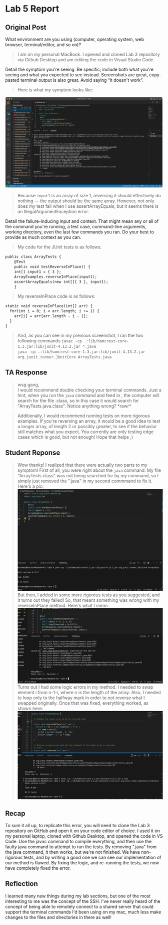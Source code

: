 # Lab 5 Report
## Original Post


What environment are you using (computer, operating system, web browser, terminal/editor, and so on)?

> I am on my personal MacBook. I opened and cloned Lab 3 repository via Github Desktop and am editing the code in Visual Studio Code.



Detail the symptom you're seeing. Be specific; include both what you're seeing and what you expected to see instead. Screenshots are great, copy-pasted terminal output is also great. Avoid saying “it doesn't work”.

> Here is what my symptom looks like:

![error](./Images/error.png)

> Because `input1` is an array of size 1, reversing it should effectively do nothing — the output should be the same array. However, not only does my test fail when I use assertArrayEquals, but it seems there is an IllegalArgumentException error.


Detail the failure-inducing input and context. That might mean any or all of the command you're running, a test case, command-line arguments, working directory, even the last few commands you ran. Do your best to provide as much context as you can.

> My code for the JUnit tests is as follows:
```
public class ArrayTests {
	@Test 
	public void testReverseInPlace() {
    int[] input1 = { 3 };
    ArrayExamples.reverseInPlace(input1);
    assertArrayEquals(new int[]{ 3 }, input1);
	}
  ``` 
  > My reverseInPlace code is as follows:
  ```
  static void reverseInPlace(int[] arr) {
    for(int i = 0; i < arr.length; i += 1) {
      arr[i] = arr[arr.length - i - 1];
    }
  }
  ```
  > And, as you can see in my previous screenshot, I ran the two following commands
  > `javac -cp .:lib/hamcrest-core-1.3.jar:lib/junit-4.13.2.jar *.java`<br>
  > `java -cp .:lib/hamcrest-core-1.3.jar:lib/junit-4.13.2.jar org.junit.runner.JUnitCore ArrayTests.java`

## TA Response

> wsg gang, <br>
>   I would recommend double checking your terminal commands. Just a hint, when you run the `java` command and feed in <file name>, the computer will search for the file <file name>.class, so in this case it would search for "ArrayTests.java.class". Notice anything wrong? \*rawr\* <br>

> Additionally, I would recommend running tests on more rigorous examples. If you're reversing an array, it would be a good idea to test a longer array, of length 2 or possibly greater, to see if the behavior still matches what you expect. You currently are only testing edge cases which is good, but not enough! 
> Hope that helps ;)
  
## Student Reponse

> Wow thanks! I realized that there were actually two parts to my symptom! First of all, you were right about the `java` command. My file "ArrayTests.class" was not being searched for by my command, so I simply just removed the ".java" in my second commmand to fix it. Here's a pic:
![firstSol](./Images/firstSol.png) <br>
> But then, I added in some more rigorous tests as you suggested, and it turns out they failed! So, that meant something was wrong with my reverseInPlace method. Here's what I mean:
![secondErr](./Images/secondErr.png) <br>
> Turns out I had some logic errors in my method. I needed to swap element i from n-1-i, where n is the length of the array. Also, I needed to loop only to the halfway mark in order to not reverse what I swapped originally. Once that was fixed, everything worked, as shown here:
![secondSol](./Images/secondFix.png) <br>
	
	
## Recap
	
To sum it all up, to replicate this error, you will need to clone the Lab 3 repository on GitHub and open it on your code editor of choice. I used it on my personal laptop, cloned with Github Desktop, and opened the code in VS Code. Use the javac command to compile everything, and then use the faulty java command to attempt to run the tests. By removing ".java" from the java command, it then works, but we're not finished. We have non-rigorous tests, and by writing a good one we can see our implementation of our method is flawed. By fixing the logic, and re-running the tests, we now have completely fixed the error. 

	
## Reflection
	
I learned many new things during my lab sections, but one of the most interesting to me was the concept of the SSH. I've never really heard of the concept of being able to remotely connect to a shared server that could support the terminal commands I'd been using on my mac, much less make changes to the files and directories in there as well!

